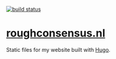 [![build status](https://github.com/roughconsensus/roughconsensus.github.io/actions/workflows/hugo-deploy.yml/badge.svg?branch=hugo-src)](https://github.com/roughconsensus/roughconsensus.github.io/actions/workflows/hugo-deploy.yml)
# [roughconsensus.nl](http://roughconsensus.nl)
Static files for my website built with [Hugo](https://gohugo.io).
